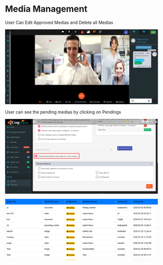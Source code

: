 # Media Management

User Can Edit Approved Medias and Delete all Medias

![](../.gitbook/assets/image%20%28196%29.png)

User can see the pending medias by clicking on Pendings

![](../.gitbook/assets/image%20%2863%29.png)

![](../.gitbook/assets/image%20%28204%29.png)



